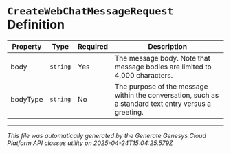 # `CreateWebChatMessageRequest` Definition

| Property | Type | Required | Description |
|----------|------|----------|-------------|
| body | `string` | Yes | The message body. Note that message bodies are limited to 4,000 characters. |
| bodyType | `string` | No | The purpose of the message within the conversation, such as a standard text entry versus a greeting. |

---

*This file was automatically generated by the Generate Genesys Cloud Platform API classes utility on 2025-04-24T15:04:25.579Z*